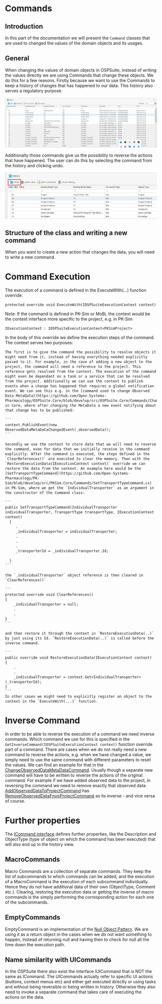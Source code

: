 # Commands

## Introduction

In this part of the documentation we will present the `Command` classes that are used to changed the values of the domain objects and its usages.

## General

When changing the values of domain objects in OSPSuite, instead of writing the values directly we are using Commands that change these objects. We do this for a few reasons. Firstly because we want to use the Commands to keep a history of changes that has happened to our data. This history also serves a regulatory purpose. 

![The user can see the history of changes in the history view.](../assets/images/history.png)

Additionally those commands give us the possibility to reverse the actions that have happened. The user can do this by selecting the command from the history and clicking undo.

![Undoing commands.](../assets/images/undoing_commands.png)

## Structure of the class and writing a new command

When you want to create a new action that changes the data, you will need to write a new command.

# Command Execution

The execution of a command is defined in the ExecuteWith(...) function override:

```
protected override void ExecuteWith(IOSPSuiteExecutionContext context)
```

Note: If the command is defined in PK-Sim or MoBi, the context would be the context interface more specific to the project, e.g. in PK-Sim 

```
IExecutionContext : IOSPSuiteExecutionContext<PKSimProject> 
```

In the body of this override we define the execution steps of the command. The context serves two purposes: 

    The first is to give the command the possibility to resolve objects it might need from it, instead of having everything needed explicitly passed to it. For example, in the case of adding a new object to the project, the command will need a reference to the project. This reference gets resolved from the context. The execution of the command might even be dependant on a task or a service that can be resolved from the project. Additionally we can use the context to publish events when a change has happened that requires a global notification event. We can see this e.g. in the [command used to change Observed Data MetaData](https://github.com/Open-Systems-Pharmacology/OSPSuite.Core/blob/develop/src/OSPSuite.Core/Commands/ChangeObservedDataMetaDataCommand.cs) in Core, where after changing the MetaData a new event notifying about that change has to be published:

    ```
    context.PublishEvent(new ObservedDataMetaDataChangedEvent(_observedData));
    ```

    Secondly we use the context to store data that we will need to reverse the command, even for data that we initially receive in the command explicitly. After the command is executed, the steps defined in the `ClearReferences()` are executed to clear the memory. Then with the `RestoreExecutionData(IExecutionContext context)` override we can restore the data from the context. An example here would be the [SetTransportTypeCommand](https://github.com/Open-Systems-Pharmacology/PK-Sim/blob/develop/src/PKSim.Core/Commands/SetTransportTypeCommand.cs) in PK-Sim, where we get the `IndividualTransporter` as an argument in the constructor of the Command class:

    ```
    public SetTransportTypeCommand(IndividualTransporter individualTransporter, TransportType transportType, IExecutionContext context)
      {
         .
         _individualTransporter = individualTransporter;
         .
         .
         .
         _transporterId = _individualTransporter.Id;
         
      }
    ```
    
    the `_individualTransporter` object reference is then cleared in `ClearReferences()` 
    
    ```
    protected override void ClearReferences()
    {
        _individualTransporter = null;
        .
        .
    }
    ```
     
    and then restore it through the context in `RestoreExecutionData(..)` by just using its Id. `RestoreExecutionData(..)` is called before the inverse command. 

    ```
    public override void RestoreExecutionData(IExecutionContext context)
    {
        .
        .
        _individualTransporter = context.Get<IndividualTransporter>(_transporterId);
    }
    ```
    In other cases we might need to explicitly register an object to the context in the `ExecuteWith(...)` function.

# Inverse Command

In order to be able to reverse the execution of a command we need inverse commands. Which command we use for this is specified in the `GetInverseCommand(IOSPSuiteExecutionContext context)` function override part of a command. There are cases when we do not really need a new command to reverse the actions, e.g. when we have changed a value, we simply need to use the same command with different parameters to reset the values. We can find an example for that in the [ChangeObservedDataMetaDataCommand](https://github.com/Open-Systems-Pharmacology/OSPSuite.Core/blob/develop/src/OSPSuite.Core/Commands/ChangeObservedDataMetaDataCommand.cs). Usually though a separate new command will have to be written to reverse the actions of the original command. For example if we have added observed data to the project, in reversing the command we need to remove exactly that observed data. [AddObservedDataToProjectCommand](https://github.com/Open-Systems-Pharmacology/OSPSuite.Core/blob/develop/src/OSPSuite.Core/Commands/AddObservedDataToProjectCommand.cs) has [RemoveObservedDataFromProjectCommand](https://github.com/Open-Systems-Pharmacology/OSPSuite.Core/blob/develop/src/OSPSuite.Core/Commands/RemoveObservedDataFromProjectCommand.cs) as its inverse - and vice versa of course.

# Further properties

The [ICommand interface](https://github.com/Open-Systems-Pharmacology/OSPSuite.Core/blob/develop/src/OSPSuite.Core/Commands/Core/Command.cs) defines further properties, like the Description and ObjectType (type of object on which the command has been executed) that will also end up in the history view.

## MacroCommands

Macro Commands are a collection of separate commands. They keep the list of subcommands to which commands can be added, and the execution of a MacroCommand is the execution of each subcommand individually. Hence they do not have additional data of their own (ObjectType, Comment etc.). Clearing, restoring the execution data or getting the inverse of macro commands is the simply performing the corresponding action for each one of the subcommands.

## EmptyCommands

EmptyCommand is an implementation of the [Null Object Pattern](https://en.wikipedia.org/wiki/Null_object_pattern). We are using it as a return object in the cases when 
we do not want something to happen, instead of returning null and having then to check for null all the time down the execution path. 

## Name similarity with UICommands

In the OSPSuite there also exist the interface IUICommand that is NOT the same as ICommand. The UICommands actually refer to specific UI actions (buttons, context menus etc) and either get executed directly or using tasks and without being reversible or being written in history. Otherwise they also need to invoke a separate command that takes care of executing the actions on the data.
